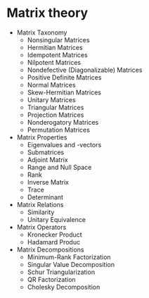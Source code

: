 # Matrix theory

* Matrix Taxonomy
  - Nonsingular Matrices
  - Hermitian Matrices
  - Idempotent Matrices
  - Nilpotent Matrices
  - Nondefective (Diagonalizable) Matrices
  - Positive Definite Matrices
  - Normal Matrices
  - Skew-Hermitian Matrices
  - Unitary Matrices
  - Triangular Matrices
  - Projection Matrices
  - Nonderogatory Matrices
  - Permutation Matrices
* Matrix Properties
  - Eigenvalues and -vectors
  - Submatrices
  - Adjoint Matrix
  - Range and Null Space
  - Rank
  - Inverse Matrix
  - Trace
  - Determinant
* Matrix Relations
  - Similarity
  - Unitary Equivalence
* Matrix Operators
  - Kronecker Product
  - Hadamard Produc
* Matrix Decompositions
  - Minimum-Rank Factorization
  - Singular Value Decomposition
  - Schur Triangularization
  - QR Factorization
  - Cholesky Decomposition
